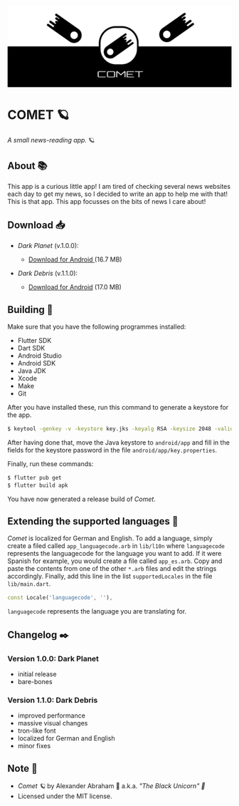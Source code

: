 <p align="center">
 <img src="https://github.com/iamtheblackunicorn/Comet/raw/main/assets/images/banner.png"/>
</p>

# COMET :ringed_planet:

*A small news-reading app.* :ringed_planet:

## About :books:

This app is a curious little app! I am tired of checking several news websites each day to get my news, so I decided to write an app to help me with that! This is that app. This app focusses on the bits of news I care about!

## Download :inbox_tray:

- *Dark Planet* (v.1.0.0): 
  - [Download for Android ](https://github.com/iamtheblackunicorn/Comet/releases/download/v.1.0.0/Comet-v1.0.0-DarkPlanet-Release.apk) (16.7 MB)

- *Dark Debris* (v.1.1.0): 
  - [Download for Android](https://github.com/iamtheblackunicorn/Comet/releases/download/v.1.1.0/Comet-v1.1.0-DarkDebris-Release.apk) (17.0 MB)


## Building :hammer:

Make sure that you have the following programmes installed:

- Flutter SDK
- Dart SDK
- Android Studio
- Android SDK
- Java JDK
- Xcode
- Make
- Git

After you have installed these, run this command to generate a keystore for the app.

```bash
$ keytool -genkey -v -keystore key.jks -keyalg RSA -keysize 2048 -validity 10000 -alias key
```

After having done that, move the Java keystore to `android/app` and fill in the fields for the keystore password in the file `android/app/key.properties`.

Finally, run these commands:

```bash
$ flutter pub get
$ flutter build apk
```

You have now generated a release build of *Comet*.

## Extending the supported languages :book:

*Comet* is localized for German and English. To add a language, simply create a filed called `app_languagecode.arb` in `lib/l10n` where `languagecode` represents the languagecode for the language you want to add. If it were Spanish for example, you would create a file called `app_es.arb`.
Copy and paste the contents from one of the other `*.arb` files and edit the strings accordingly.
Finally, add this line in the list `supportedLocales` in the file `lib/main.dart`.

```dart
const Locale('languagecode', ''),
```

`languagecode` represents the language you are translating for.

## Changelog :black_nib:

### Version 1.0.0: Dark Planet

- initial release
- bare-bones

### Version 1.1.0: Dark Debris

- improved performance
- massive visual changes
- tron-like font
- localized for German and English
- minor fixes

## Note :scroll:

- *Comet :ringed_planet:* by Alexander Abraham :black_heart: a.k.a. *"The Black Unicorn" :unicorn:*
- Licensed under the MIT license.
